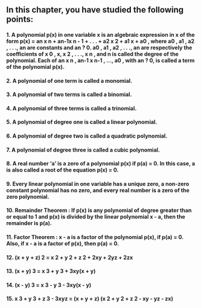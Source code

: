 ## In this chapter, you have studied the following points: 
#### 1. A polynomial p(x) in one variable x is an algebraic expression in x of the form p(x) = an x n + an-1x n - 1 + . . . + a2 x 2  + a1 x + a0 , where a0 , a1 , a2 , . . ., an  are constants and an ? 0. a0 , a1 , a2 , . . ., an  are respectively the coefficients of x 0 , x, x 2 , . . ., x n , and n is called the degree of the polynomial. Each of an x n , an-1 x n-1 , ..., a0 , with an ? 0, is called a term of the polynomial p(x). 
#### 2. A polynomial of one term is called a monomial. 
#### 3. A polynomial of two terms is called a binomial. 
#### 4. A polynomial of three terms is called a trinomial. 
#### 5. A polynomial of degree one is called a linear polynomial. 
#### 6. A polynomial of degree two is called a quadratic polynomial. 
#### 7. A polynomial of degree three is called a cubic polynomial. 
#### 8. A real number ‘a’ is a zero of a polynomial p(x) if p(a) = 0. In this case, a is also called a root of the equation p(x) = 0. 
#### 9. Every linear polynomial in one variable has a unique zero, a non-zero constant polynomial has no zero, and every real number is a zero of the zero polynomial. 
#### 10. Remainder Theorem : If p(x) is any polynomial of degree greater than or equal to 1 and p(x) is divided by the linear polynomial x - a, then the remainder is p(a). 
#### 11. Factor Theorem : x - a is a factor of the polynomial p(x), if p(a) = 0. Also, if x - a is a factor of p(x), then p(a) = 0. 
#### 12. (x + y + z) 2  = x 2  + y 2  + z 2 + 2xy + 2yz + 2zx 
#### 13. (x + y) 3  = x 3  + y 3  + 3xy(x + y) 
#### 14. (x - y) 3  = x 3  - y 3  - 3xy(x - y) 
#### 15. x 3  + y 3  + z 3  - 3xyz = (x + y + z) (x 2  + y 2  + z 2  - xy - yz - zx)
